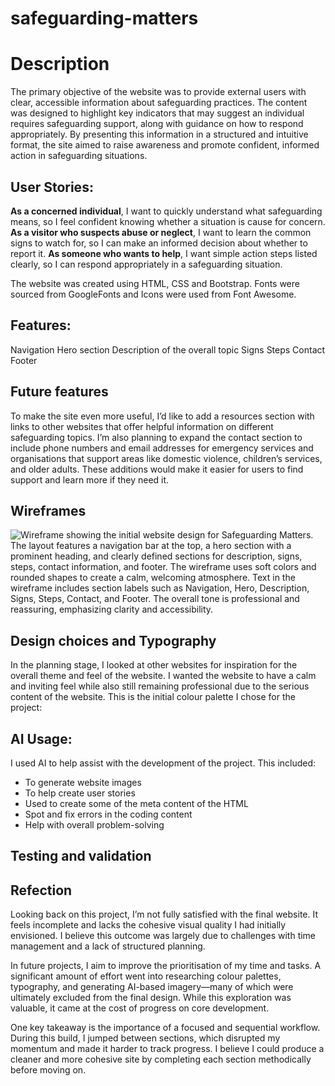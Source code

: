 # safeguarding-matters
# Description
The primary objective of the website was to provide external users with clear, accessible information about safeguarding practices. The content was designed to highlight key indicators that may suggest an individual requires safeguarding support, along with guidance on how to respond appropriately. By presenting this information in a structured and intuitive format, the site aimed to raise awareness and promote confident, informed action in safeguarding situations.

## User Stories:
**As a concerned individual**, I want to quickly understand what safeguarding means, so I feel confident knowing whether a situation is cause for concern.
**As a visitor who suspects abuse or neglect**, I want to learn the common signs to watch for, so I can make an informed decision about whether to report it.
**As someone who wants to help**, I want simple action steps listed clearly, so I can respond appropriately in a safeguarding situation.

The website was created using HTML, CSS and Bootstrap. Fonts were sourced from GoogleFonts and Icons were used from Font Awesome.

## Features:
Navigation
Hero section
Description of the overall topic
Signs
Steps
Contact
Footer

## Future features
To make the site even more useful, I’d like to add a resources section with links to other websites that offer helpful information on different safeguarding topics. I’m also planning to expand the contact section to include phone numbers and email addresses for emergency services and organisations that support areas like domestic violence, children’s services, and older adults. These additions would make it easier for users to find support and learn more if they need it.

## Wireframes
![Wireframe showing the initial website design for Safeguarding Matters. The layout features a navigation bar at the top, a hero section with a prominent heading, and clearly defined sections for description, signs, steps, contact information, and footer. The wireframe uses soft colors and rounded shapes to create a calm, welcoming atmosphere. Text in the wireframe includes section labels such as Navigation, Hero, Description, Signs, Steps, Contact, and Footer. The overall tone is professional and reassuring, emphasizing clarity and accessibility.](/assets/images/safeguarding-matter-wireframe.jpg)


## Design choices and Typography 
In the planning stage, I looked at other websites for inspiration for the overall theme and feel of the website. I wanted the website to have a calm and inviting feel while also still remaining professional due to the serious content of the website. This is the initial colour palette I chose for the project:

## AI Usage:

I used AI to help assist with the development of the project. This included:
- To generate website images
- To help create user stories
- Used to create some of the meta content of the HTML
- Spot and fix errors in the coding content
- Help with overall problem-solving

## Testing and validation


## Refection
Looking back on this project, I’m not fully satisfied with the final website. It feels incomplete and lacks the cohesive visual quality I had initially envisioned. I believe this outcome was largely due to challenges with time management and a lack of structured planning.

In future projects, I aim to improve the prioritisation of my time and tasks. A significant amount of effort went into researching colour palettes, typography, and generating AI-based imagery—many of which were ultimately excluded from the final design. While this exploration was valuable, it came at the cost of progress on core development.

One key takeaway is the importance of a focused and sequential workflow. During this build, I jumped between sections, which disrupted my momentum and made it harder to track progress. I believe I could produce a cleaner and more cohesive site by completing each section methodically before moving on.